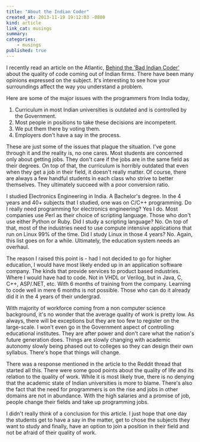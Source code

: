```yaml
---
title: "About the Indian Coder"
created_at: 2013-11-19 19:12:03 -0800
kind: article
link_cat: musings
summary:
categories:
    - musings
published: true
---
```


I recently read an article on the Atlantic, [Behind the 'Bad Indian Coder'][1] about the quality of code coming out of Indian firms. There have been many opinions expressed on the subject. It's interesting to see how your surroundings affect the way you understand a problem.

Here are some of the major issues with the programmers from India today,

1. Curriculum in most Indian universities is outdated and is controlled by the Government.
2. Most people in positions to take these decisions are incompetent.
3. We put them there by voting them.
4. Employers don't have a say in the process.

These are just some of the issues that plague the situation. I've gone through it and the reality is, no one cares. Most students are concerned only about getting jobs. They don't care if the jobs are in the same field as their degrees. On top of that, the curriculum is horribly outdated that even when they get a job in their field, it doesn't really matter. Of course, there are always a few handful students in each class who strive to better themselves. They ultimately succeed with a poor conversion ratio.

<!-- more -->

I studied Electronics Engineering in India. A Bachelor's degree. In the 4 years and 40+ subjects that I studied, one was on C/C++ programming. Do I really need programming for electronics engineering? Yes I do. Most companies use Perl as their choice of scripting language. Those who don't use either Python or Ruby. Did I study a scripting language? No.  On top of that, most of the industries need to use compute intensive applications that run on Linux 99% of the time. Did I study Linux in those 4 years? No. Again, this list goes on for a while. Ultimately, the education system needs an overhaul.

The reason I raised this point is - had I not decided to go for higher education, I would have most likely ended up in an application software company. The kinds that provide services to product based industries. Where I would have had to code. Not in VHDL or Verilog, but in Java, C, C++, ASP/.NET, etc. With 6 months of training from the company. Learning to code well in mere 6 months is not possible. Those who can do it already did it in the 4 years of their undergrad.

With majority of workforce coming from a non computer science background, it's no wonder that the average quality of work is pretty low. As always, there will be exceptions but they are too few to register on the large-scale. I won't even go in the Government aspect of controlling educational institutes. They are after power and don't care what the nation's future generation does. Things are slowly changing with academic autonomy slowly being phased out to colleges so they can design their own syllabus. There's hope that things will change.

There was a response mentioned in the article to the Reddit thread that started all this. There were some good points about the quality of life and its relation to the quality of work. While it is most likely true, there is no denying that the academic state of Indian universities is more to blame. There's also the fact that the need for programmers is on the rise and jobs in other domains are not in abundance. With the high salaries and a promise of job, people change their fields and take up programming jobs.

I didn't really think of a conclusion for this article. I just hope that one day the students get to have a say in the matter, get to chose the subjects they want to study and finally, have an option to join a position in their field and not be afraid of their quality of work.

[1]: http://www.theatlantic.com/international/archive/2013/10/behind-the-bad-indian-coder/280636/?utm_content=bufferb1bb7&utm_source=buffer
